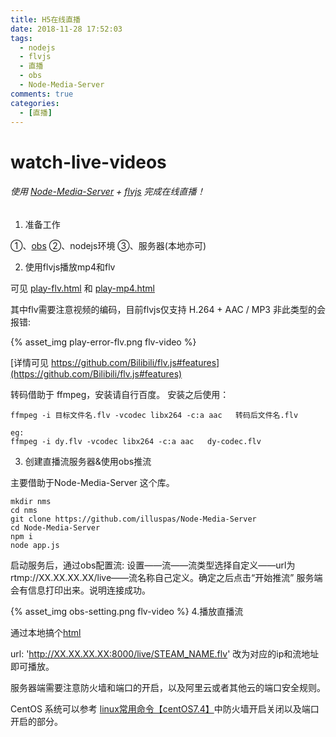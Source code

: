 ```yaml
---
title: H5在线直播
date: 2018-11-28 17:52:03
tags: 
  - nodejs
  - flvjs
  - 直播
  - obs
  - Node-Media-Server
comments: true
categories:
  - [直播]
---
```

# watch-live-videos

###### 使用 [Node-Media-Server](https://github.com/illuspas/Node-Media-Server) + [flvjs](https://github.com/Bilibili/flv.js) 完成在线直播！

 1. 准备工作

  ①、[obs](https://obsproject.com/)
  ②、nodejs环境
  ③、服务器(本地亦可)

 2. 使用flvjs播放mp4和flv
 
  可见 [play-flv.html](https://github.com/Kylin93CN/watch-live-videos/blob/master/demo/other/play-flv.html)  和 [play-mp4.html](https://github.com/Kylin93CN/watch-live-videos/blob/master/demo/other/play-mp4.html)
 
  其中flv需要注意视频的编码，目前flvjs仅支持 H.264 + AAC / MP3
  非此类型的会报错:

  {% asset_img play-error-flv.png flv-video %}

  [详情可见 https://github.com/Bilibili/flv.js#features](https://github.com/Bilibili/flv.js#features)

  转码借助于 ffmpeg，安装请自行百度。
  安装之后使用：

  ``` stylus
  ffmpeg -i 目标文件名.flv -vcodec libx264 -c:a aac   转码后文件名.flv

  eg:
  ffmpeg -i dy.flv -vcodec libx264 -c:a aac   dy-codec.flv
  ```
 3. 创建直播流服务器&使用obs推流

  主要借助于Node-Media-Server 这个库。

  ``` crmsh
  mkdir nms
  cd nms
  git clone https://github.com/illuspas/Node-Media-Server
  cd Node-Media-Server
  npm i
  node app.js
  ```

  启动服务后，通过obs配置流:
  设置——流——流类型选择自定义——url为rtmp://XX.XX.XX.XX/live——流名称自己定义。确定之后点击“开始推流”
  服务端会有信息打印出来。说明连接成功。

  {% asset_img obs-setting.png flv-video %}
 4.播放直播流
 
  通过本地搞个[html](https://github.com/Kylin93CN/watch-live-videos/blob/master/demo/live/local.html)
 
  url: 'http://XX.XX.XX.XX:8000/live/STEAM_NAME.flv'  改为对应的ip和流地址  即可播放。

  服务器端需要注意防火墙和端口的开启，以及阿里云或者其他云的端口安全规则。

  CentOS 系统可以参考  [linux常用命令【centOS7.4】](https://blog.csdn.net/ky1in93/article/details/80105320)中防火墙开启关闭以及端口开启的部分。

